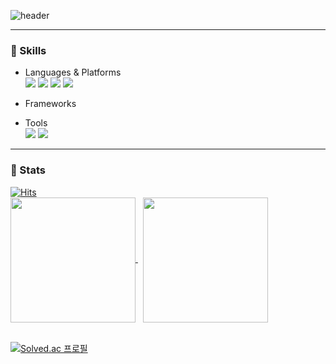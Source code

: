 ![header](https://capsule-render.vercel.app/api?type=wave&height=150&reversal=true&color=gradient&desc=🏃🏽‍♂️&descSize=35&descAlignY=73&descAlign=55)

<!--🔒 Hi. I'm <b>Jeongmin Yi</b>. I really want to make useful and helpful programs. 😟<br>
🔑 To do so, I need to learn Java, Dart, Flutter, Android, React, Database, Git, e.t.c.. 😑<br>
🔓 Then, Maybe I can make any program what I want to make! Right? 😆<br> -->

---

### 🎨 Skills
- Languages & Platforms <br>
  <img src="https://img.shields.io/badge/HTML5-E34F26?style=flat&logo=HTML5&logoColor=white"/>
  <img src="https://img.shields.io/badge/CSS3-1572B6?style=flat&logo=CSS3&logoColor=white"/>
  <img src="https://img.shields.io/badge/JAVASCRIPT-F7DF1E?style=flat&logo=JAVASCRIPT&logoColor=black"/>
  <img src="https://img.shields.io/badge/JAVA-007396?style=flat&logo=Java&logoColor=white"/>
  <br>
  
- Frameworks <br>

- Tools <br>
  <img src="https://img.shields.io/badge/Git-F05032?style=flat&logo=GIT&logoColor=white"/>
  <img src="https://img.shields.io/badge/GitHUB-181717?style=flat&logo=GITHUB&logoColor=white"/>
---

### 🔎 Stats
[![Hits](https://hits.seeyoufarm.com/api/count/incr/badge.svg?url=https%3A%2F%2Fgithub.com%2FJeongminYi&count_bg=%2366D9EF&title_bg=%23316773&icon=github.svg&icon_color=%23E7E7E7&title=Github&edge_flat=false)](https://hits.seeyoufarm.com)<br>
<a href="https://github.com/JeongminYi/github-readme-stats">
  <img height=200 align="center" src="https://github-readme-stats.vercel.app/api?username=JeongminYi&show_icons=true&theme=tokyonight" />
</a>
&nbsp;
<a href="https://github.com/JeongminYi/convoychat">
  <img height=200 align="center" src="https://github-readme-stats.vercel.app/api/top-langs?username=JeongminYi&theme=tokyonight&layout=donut&langs_count=8&card_width=320" />
</a><br><br>

[![Solved.ac 프로필](http://mazassumnida.wtf/api/v2/generate_badge?boj=gginn1234)](https://solved.ac/gginn1234)




